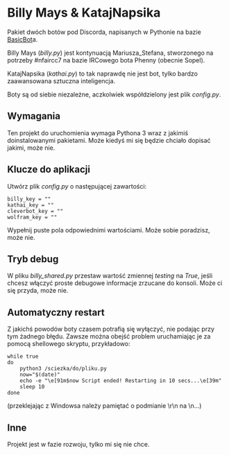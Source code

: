 # Billy Mays & KatajNapsika

Pakiet dwóch botów pod Discorda, napisanych w Pythonie na bazie [BasicBot](https://github.com/Habchy/BasicBot)a.

Billy Mays (*billy.py*) jest kontynuacją Mariusza_Stefana, stworzonego na potrzeby #nfaircc7 na bazie IRCowego bota Phenny (obecnie Sopel). 

KatajNapsika (*kathai.py*) to tak naprawdę nie jest bot, tylko bardzo zaawansowana sztuczna inteligencja.

Boty są od siebie niezależne, aczkolwiek współdzielony jest plik *config.py*.

## Wymagania

Ten projekt do uruchomienia wymaga Pythona 3 wraz z jakimiś doinstalowanymi pakietami. Może kiedyś mi się będzie chciało dopisać jakimi, może nie.

## Klucze do aplikacji

Utwórz plik *config.py* o następującej zawartości:

```
billy_key = ""
kathai_key = ""
cleverbot_key = ""
wolfram_key = ""
```

Wypełnij puste pola odpowiednimi wartościami. Może sobie poradzisz, może nie.

## Tryb debug

W pliku *billy_shared.py* przestaw wartość zmiennej *testing* na *True*, jeśli chcesz włączyć proste debugowe informacje zrzucane do konsoli. Może ci się przyda, może nie.

## Automatyczny restart

Z jakichś powodów boty czasem potrafią się wyłączyć, nie podając przy tym żadnego błędu. Zawsze można obejść problem uruchamiając je za pomocą shellowego skryptu, przykładowo:

```
while true
do
	python3 /sciezka/do/pliku.py
	now="$(date)"
	echo -e "\e[91m$now Script ended! Restarting in 10 secs...\e[39m"
	sleep 10
done
```

(przeklejając z Windowsa należy pamiętać o podmianie \r\n na \n...)

## Inne

Projekt jest w fazie rozwoju, tylko mi się nie chce.
